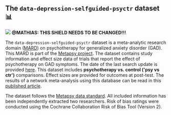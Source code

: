 ## **The `data-depression-selfguided-psyctr` dataset** 📊 

[<img src="https://img.shields.io/badge/DOI-10.5281%2Fzenodo.10185216-blue">](https://doi.org/10.5281/zenodo.10185216) **@MATHIAS: THIS SHIELD NEEDS TO BE CHANGED!!!**

The `data-depression-selfguided-psyctr` dataset is a meta-analytic research domain ([MARD](https://docs.metapsy.org/uploads/ebmental-2022-300509.pdf)) on psychotherapy for generalized anxiety disorder (GAD). This MARD is part of the  [Metapsy project](https://www.metapsy.org/). The dataset contains study information and effect size data of trials that report the effect of psychotherapy on GAD symptoms. The date of the last search update is provided [here]([https://github.com/metapsy-project/data-psychosis-psyctr/blob/main/metadata/last_search.txt](https://github.com/metapsy-project/depression-selfguided-psyctr/blob/master/metadata/last_search.txt)). This dataset includes **psychotherapy vs. control ('psy vs ctr')** comparisons. Effect sizes are provided for outcomes at post-test. The results of a network meta-analysis using this database can be read in this  [published article](https://jamanetwork.com/journals/jamapsychiatry/fullarticle/2810866).

The dataset follows the [Metapsy data standard](https://docs.metapsy.org/data-preparation/format/). All included information has been independently extracted two researchers. Risk of bias ratings were conducted using the Cochrane Collaboration Risk of Bias Tool (Version 2).
